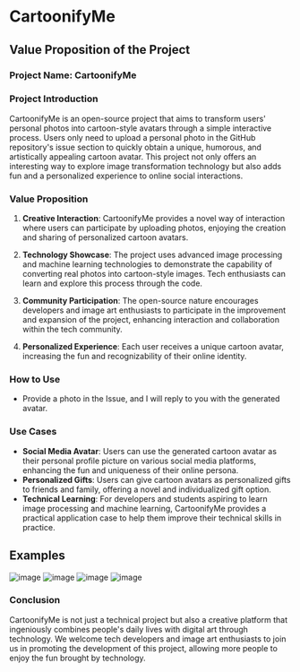 # CartoonifyMe

## Value Proposition of the Project

### Project Name: CartoonifyMe

### Project Introduction
CartoonifyMe is an open-source project that aims to transform users' personal photos into cartoon-style avatars through a simple interactive process. Users only need to upload a personal photo in the GitHub repository's issue section to quickly obtain a unique, humorous, and artistically appealing cartoon avatar. This project not only offers an interesting way to explore image transformation technology but also adds fun and a personalized experience to online social interactions.

### Value Proposition
1. **Creative Interaction**: CartoonifyMe provides a novel way of interaction where users can participate by uploading photos, enjoying the creation and sharing of personalized cartoon avatars.
   
2. **Technology Showcase**: The project uses advanced image processing and machine learning technologies to demonstrate the capability of converting real photos into cartoon-style images. Tech enthusiasts can learn and explore this process through the code.

3. **Community Participation**: The open-source nature encourages developers and image art enthusiasts to participate in the improvement and expansion of the project, enhancing interaction and collaboration within the tech community.

4. **Personalized Experience**: Each user receives a unique cartoon avatar, increasing the fun and recognizability of their online identity.

### How to Use
- Provide a photo in the Issue, and I will reply to you with the generated avatar.

### Use Cases
- **Social Media Avatar**: Users can use the generated cartoon avatar as their personal profile picture on various social media platforms, enhancing the fun and uniqueness of their online persona.
- **Personalized Gifts**: Users can give cartoon avatars as personalized gifts to friends and family, offering a novel and individualized gift option.
- **Technical Learning**: For developers and students aspiring to learn image processing and machine learning, CartoonifyMe provides a practical application case to help them improve their technical skills in practice.

## Examples
![image](https://github.com/zgimszhd61/YourCuteAvatar/assets/114722053/96c35d3b-6611-4f75-82d2-17430cbc478e)
![image](https://github.com/zgimszhd61/YourCuteAvatar/assets/114722053/3f0cf606-eee0-4355-974f-ebc3a4514024)
![image](https://github.com/zgimszhd61/YourCuteAvatar/assets/114722053/988daf0d-fba3-40c8-aefd-1b0231d011f4)
![image](https://github.com/zgimszhd61/YourCuteAvatar/assets/114722053/9918501f-3e83-4803-9d9b-9996f6cc9a4b)

### Conclusion
CartoonifyMe is not just a technical project but also a creative platform that ingeniously combines people's daily lives with digital art through technology. We welcome tech developers and image art enthusiasts to join us in promoting the development of this project, allowing more people to enjoy the fun brought by technology.
